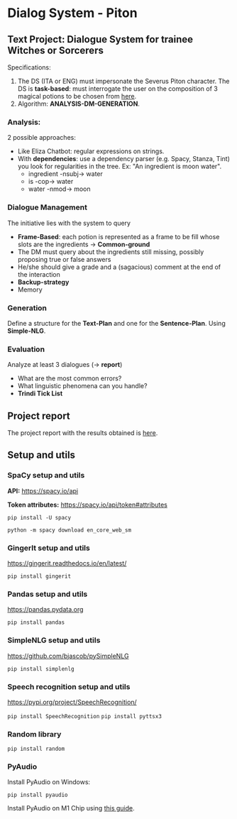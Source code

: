 # Dialog System - Piton

## Text Project: Dialogue System for trainee Witches or Sorcerers 
Specifications:
1. The DS (ITA or ENG) must impersonate the Severus Piton character. 
The DS is **task-based**: must interrogate the user on the composition of 3 magical potions to be chosen from [here](https://www.potterpedia.it/?speciale=elenco&categoria=Pozioni).
2. Algorithm: **ANALYSIS-DM-GENERATION**.

### Analysis: 
2 possible approaches:
- Like Eliza Chatbot: regular expressions on strings.
- With **dependencies**: use a dependency parser (e.g. Spacy, Stanza, Tint) you look for regularities in the tree. 
Ex: "An ingredient is moon water". 
    - ingredient -nsubj-> water
    - is -cop-> water
    - water -nmod-> moon

### Dialogue Management
The initiative lies with the system to query
- **Frame-Based**: each potion is represented as a frame to be fill whose slots are the ingredients -> **Common-ground**
- The DM must query about the ingredients still missing, possibly proposing true or false answers
- He/she should give a grade and a (sagacious) comment at the end of the interaction
- **Backup-strategy**
- Memory

### Generation
Define a structure for the **Text-Plan** and one for the **Sentence-Plan**. 
Using **Simple-NLG**. 


### Evaluation 
Analyze at least 3 dialogues (-> **report**)
- What are the most common errors?
- What linguistic phenomena can you handle?
- **Trindi Tick List**

## Project report

The project report with the results obtained is [here](./Relazione_DS_Scarpinati_Ventrice.pdf). 

## Setup and utils 
### SpaCy setup and utils

**API:** 
https://spacy.io/api

**Token attributes:** 
https://spacy.io/api/token#attributes

`pip install -U spacy`

`python -m spacy download en_core_web_sm`

### GingerIt setup and utils

https://gingerit.readthedocs.io/en/latest/

`pip install gingerit`

### Pandas setup and utils

https://pandas.pydata.org

`pip install pandas`

### SimpleNLG setup and utils

https://github.com/bjascob/pySimpleNLG

`pip install simplenlg`

### Speech recognition setup and utils

https://pypi.org/project/SpeechRecognition/

`pip install SpeechRecognition`
`pip install pyttsx3`

### Random library

`pip install random`

### PyAudio

Install PyAudio on Windows:

`pip install pyaudio`

Install PyAudio on M1 Chip using [this guide](https://stackoverflow.com/questions/68251169/unable-to-install-pyaudio-on-m1-mac-portaudio-already-installed).
